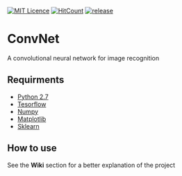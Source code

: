 [![MIT Licence](https://badges.frapsoft.com/os/mit/mit.svg?v=103)](https://opensource.org/licenses/mit-license.php)
[![HitCount](http://hits.dwyl.io/kYroL01/ConvNet.svg)](http://hits.dwyl.io/kYroL01/ConvNet)
[![release](https://img.shields.io/badge/release-v1.0.0-blue.svg)](https://img.shields.io/badge/release-v1.0.0-blue.svg)

# ConvNet
A convolutional neural network for image recognition

## Requirments

- [Python 2.7](https://www.python.org/download/releases/2.7/)
- [Tesorflow](https://www.tensorflow.org/)
- [Numpy](https://github.com/numpy/numpy)
- [Matplotlib](https://matplotlib.org/)
- [Sklearn](http://scikit-learn.org/stable/)

## How to use

See the **Wiki** section for a better explanation of the project
